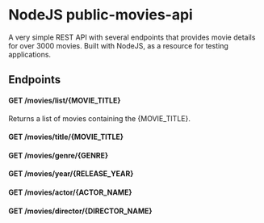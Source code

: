 # NodeJS public-movies-api
A very simple REST API with several endpoints that provides movie details for over 3000 movies. Built with NodeJS, as a resource for testing applications.

## Endpoints

#### GET /movies/list/{MOVIE_TITLE}
  Returns a list of movies containing the {MOVIE_TITLE}.
  [](https://jsfiddle.net/05sL63g2/9/)
  
#### GET /movies/title/{MOVIE_TITLE}

#### GET /movies/genre/{GENRE}

#### GET /movies/year/{RELEASE_YEAR}

#### GET /movies/actor/{ACTOR_NAME}

#### GET /movies/director/{DIRECTOR_NAME}

